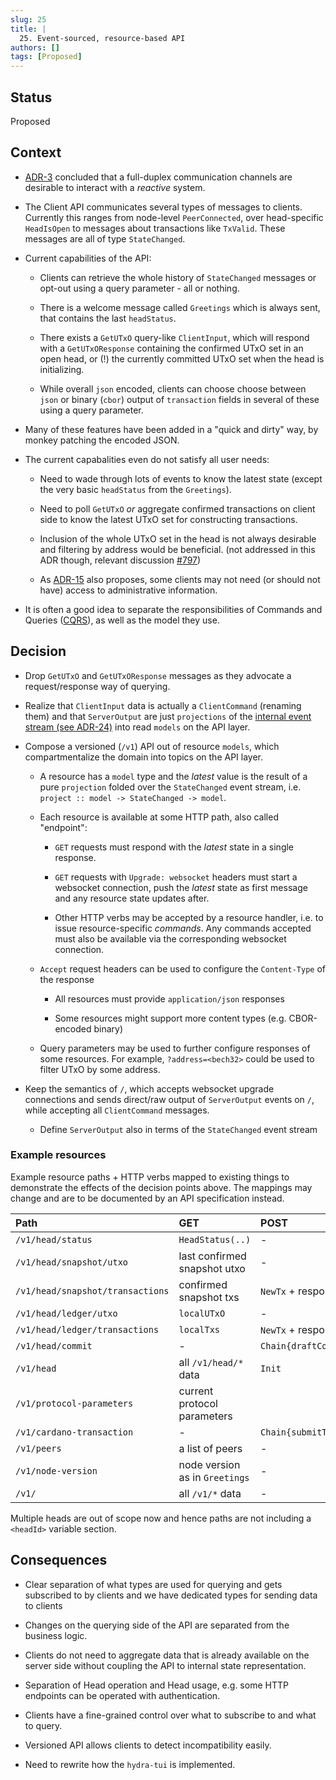 ```yaml
---
slug: 25
title: |
  25. Event-sourced, resource-based API
authors: []
tags: [Proposed]
---
```


## Status

Proposed

## Context

- [ADR-3](/adr/3) concluded that a full-duplex communication channels are
  desirable to interact with a _reactive_ system.

- The Client API communicates several types of messages to clients. Currently
  this ranges from node-level `PeerConnected`, over head-specific `HeadIsOpen`
  to messages about transactions like `TxValid`. These messages are all of type
  `StateChanged`.

- Current capabilities of the API:

  - Clients can retrieve the whole history of `StateChanged` messages or
    opt-out using a query parameter - all or nothing.

  - There is a welcome message called `Greetings` which is always sent, that
    contains the last `headStatus`.

  - There exists a `GetUTxO` query-like `ClientInput`, which will respond with a
    `GetUTxOResponse` containing the confirmed UTxO set in an open head, or (!)
    the currently committed UTxO set when the head is initializing.

  - While overall `json` encoded, clients can choose choose between `json` or
    binary (`cbor`) output of `transaction` fields in several of these using a
    query parameter.

- Many of these features have been added in a "quick and dirty" way, by monkey
  patching the encoded JSON.

- The current capabalities even do not satisfy all user needs:

  - Need to wade through lots of events to know the latest state (except the
    very basic `headStatus` from the `Greetings`).

  - Need to poll `GetUTxO` _or_ aggregate confirmed transactions on client side
    to know the latest UTxO set for constructing transactions.

  - Inclusion of the whole UTxO set in the head is not always desirable and
    filtering by address would be beneficial. (not addressed in this ADR though,
    relevant discussion
    [#797](https://github.com/cardano-scaling/hydra/discussions/797))

  - As [ADR-15](/adr/15) also proposes, some clients may not need (or should
    not have) access to administrative information.

- It is often a good idea to separate the responsibilities of Commands and
  Queries ([CQRS](https://martinfowler.com/bliki/CQRS.html)), as well as the model they use.

## Decision

- Drop `GetUTxO` and `GetUTxOResponse` messages as they advocate a
  request/response way of querying.

- Realize that `ClientInput` data is actually a `ClientCommand` (renaming them)
  and that `ServerOutput` are just `projections` of the [internal event stream
  (see ADR-24)](/adr/24) into read `models` on the API layer.

- Compose a versioned (`/v1`) API out of resource `models`, which
  compartmentalize the domain into topics on the API layer.

  - A resource has a `model` type and the _latest_ value is the result of a pure
    `projection` folded over the `StateChanged` event stream, i.e. `project :: model -> StateChanged -> model`.

  - Each resource is available at some HTTP path, also called "endpoint":

    - `GET` requests must respond with the _latest_ state in a single response.

    - `GET` requests with `Upgrade: websocket` headers must start a websocket
      connection, push the _latest_ state as first message and any resource
      state updates after.

    - Other HTTP verbs may be accepted by a resource handler, i.e. to issue
      resource-specific _commands_. Any commands accepted must also be available
      via the corresponding websocket connection.

  - `Accept` request headers can be used to configure the `Content-Type` of the
    response

    - All resources must provide `application/json` responses

    - Some resources might support more content types (e.g. CBOR-encoded binary)

  - Query parameters may be used to further configure responses of some
    resources. For example, `?address=<bech32>` could be used to filter UTxO by
    some address.

- Keep the semantics of `/`, which accepts websocket upgrade connections and
  sends direct/raw output of `ServerOutput` events on `/`, while accepting all
  `ClientCommand` messages.

  - Define `ServerOutput` also in terms of the `StateChanged` event stream

### Example resources

Example resource paths + HTTP verbs mapped to existing things to demonstrate the
effects of the decision points above. The mappings may change and are to be
documented by an API specification instead.

| Path                             | GET                            | POST                   | PATCH   | DELETE             |
| :------------------------------- | :----------------------------- | :--------------------- | ------- | :----------------- |
| `/v1/head/status`                | `HeadStatus(..)`               | -                      | -       | -                  |
| `/v1/head/snapshot/utxo`         | last confirmed snapshot utxo   | -                      | -       | -                  |
| `/v1/head/snapshot/transactions` | confirmed snapshot txs         | `NewTx` + responses    | -       | -                  |
| `/v1/head/ledger/utxo`           | `localUTxO`                    | -                      | -       | -                  |
| `/v1/head/ledger/transactions`   | `localTxs`                     | `NewTx` + responses    | -       | -                  |
| `/v1/head/commit`                | -                              | `Chain{draftCommitTx}` | -       | -                  |
| `/v1/head`                       | all `/v1/head/*` data          | `Init`                 | `Close` | `Fanout` / `Abort` |
| `/v1/protocol-parameters`        | current protocol parameters    |                        |         |                    |
| `/v1/cardano-transaction`        | -                              | `Chain{submitTx}`      | -       | -                  |
| `/v1/peers`                      | a list of peers                | -                      | -       | -                  |
| `/v1/node-version`               | node version as in `Greetings` | -                      | -       | -                  |
| `/v1/`                           | all `/v1/*` data               | -                      | -       | -                  |

Multiple heads are out of scope now and hence paths are not including a
`<headId>` variable section.

## Consequences

- Clear separation of what types are used for querying and gets subscribed to by
  clients and we have dedicated types for sending data to clients

- Changes on the querying side of the API are separated from the business logic.

- Clients do not need to aggregate data that is already available on the server
  side without coupling the API to internal state representation.

- Separation of Head operation and Head usage, e.g. some HTTP endpoints can be
  operated with authentication.

- Clients have a fine-grained control over what to subscribe to and what to
  query.

- Versioned API allows clients to detect incompatibility easily.

- Need to rewrite how the `hydra-tui` is implemented.
